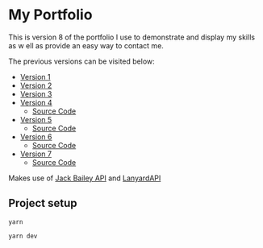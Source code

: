 # My Portfolio

This is version 8 of the portfolio I use to demonstrate and display my skills as w ell as provide an easy way to contact me.

The previous versions can be visited below:

-   [Version 1](https://v1.jackbailey.dev)
-   [Version 2](https://v2.jackbailey.dev)
-   [Version 3](https://v3.jackbailey.dev)
-   [Version 4](https://v4.jackbailey.dev)
    -   [Source Code](https://github.com/Jack-Bailey/Website/tree/v4)
-   [Version 5](https://v5.jackbailey.dev)
    -   [Source Code](https://github.com/Jack-Bailey/Website/tree/v5)
-   [Version 6](https://v6.jackbailey.dev)
    -   [Source Code](https://github.com/Jack-Bailey/Website/tree/v6)
-   [Version 7](https://v7.jackbailey.dev)
    -   [Source Code](https://github.com/Jack-Bailey/Website/tree/v7)

Makes use of [Jack Bailey API](https://api.jackbailey.uk) and [LanyardAPI](https://github.com/Phineas/lanyard/)

## Project setup

```
yarn
```

```
yarn dev
```

